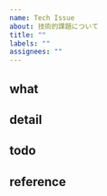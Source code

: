 ```yaml
---
name: Tech Issue
about: 技術的課題について
title: ""
labels: ""
assignees: ""
---
```


## what

<!-- 何が課題として発生しているかや、解決したいことを簡潔に記入してください。 -->

## detail

<!-- 課題となっていることや、懸念、解決するにはどうすればいいかを具体的に記入してください。 -->

## todo

<!-- このIssueを解決するために必要なことを書いてください。例）他チームの協力が必要、このIssueを解決するために先に解決しなければいけないIssueなど -->

## reference

<!-- 参考の記事などがあれば添付してください。 -->
